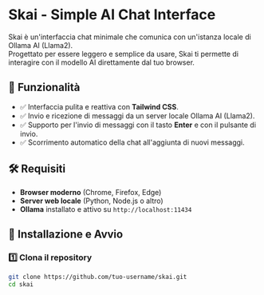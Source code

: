 # Skai - Simple AI Chat Interface

Skai è un'interfaccia chat minimale che comunica con un'istanza locale di Ollama AI (Llama2).  
Progettato per essere leggero e semplice da usare, Skai ti permette di interagire con il modello AI direttamente dal tuo browser.

## 🚀 Funzionalità
- ✅ Interfaccia pulita e reattiva con **Tailwind CSS**.
- ✅ Invio e ricezione di messaggi da un server locale Ollama AI (Llama2).
- ✅ Supporto per l'invio di messaggi con il tasto **Enter** e con il pulsante di invio.
- ✅ Scorrimento automatico della chat all'aggiunta di nuovi messaggi.

## 🛠 Requisiti
- **Browser moderno** (Chrome, Firefox, Edge)
- **Server web locale** (Python, Node.js o altro)
- **Ollama** installato e attivo su `http://localhost:11434`

## 🔧 Installazione e Avvio
### 1️⃣ Clona il repository
```bash
git clone https://github.com/tuo-username/skai.git
cd skai

